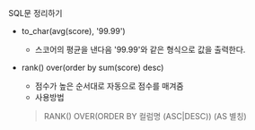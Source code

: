 SQL문 정리하기  
- to_char(avg(score), '99.99')  
	- 스코어의 평균을 낸다음 '99.99'와 같은 형식으로 값을 출력한다. 

- rank() over(order by sum(score) desc)
	- 점수가 높은 순서대로 자동으로 점수를 매겨줌 
	- 사용방법 
	> RANK() OVER(ORDER BY 컬럼명 (ASC|DESC)) (AS 별칭)
